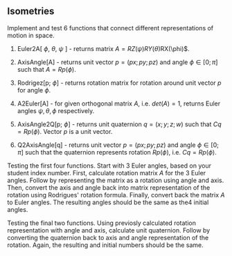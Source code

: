 ## Isometries

Implement and test 6 functions that connect different representations of motion in space.

1.  Euler2A[ $\phi$, $\theta$, $\psi$ ] - returns matrix $A = RZ(\psi)RY(\theta$)RX(\phi)$.

2. AxisAngle[A] - returns unit vector $p = (px; py; pz)$ and angle $\phi \in [0; \pi]$ such that $A = Rp(\phi)$.

3. Rodrigez[p; $\phi$] - returns rotation matrix for rotation around unit vector $p$ for angle $\phi$.

4. A2Euler[A] - for given orthogonal matrix $A$, i.e. $det(A) = 1$, returns Euler angles $\psi, \theta, \phi$ respectively.

5. AxisAngle2Q[p; $\phi$] - returns unit quaternion $q = (x; y; z; w)$ such that $Cq = Rp(\phi)$. Vector $p$ is a unit vector.

6. Q2AxisAngle[q] - returns unit vector $p = (px; py; pz)$ and angle $\phi \in [0; \pi]$ such that the quaternion represents rotation $Rp(\phi)$, i.e. $Cq = Rp(\phi)$.

Testing the first four functions.
Start with 3 Euler angles, based on your student index number.
First, calculate rotation matrix $A$ for the 3 Euler angles.
Follow by representing the matrix as a rotation using angle and axis.
Then, convert the axis and angle back into matrix representation of the rotation using Rodrigues' rotation formula.
Finally, convert back the matrix $A$ to Euler angles.
The resulting angles should be the same as the4 initial angles.

Testing the final two functions.
Using previosly calculated rotation representation with angle and axis, calculate unit quaternion.
Follow by converting the quaternion back to axis and angle representation of the rotation.
Again, the resulting and initial numbers should be the same.
